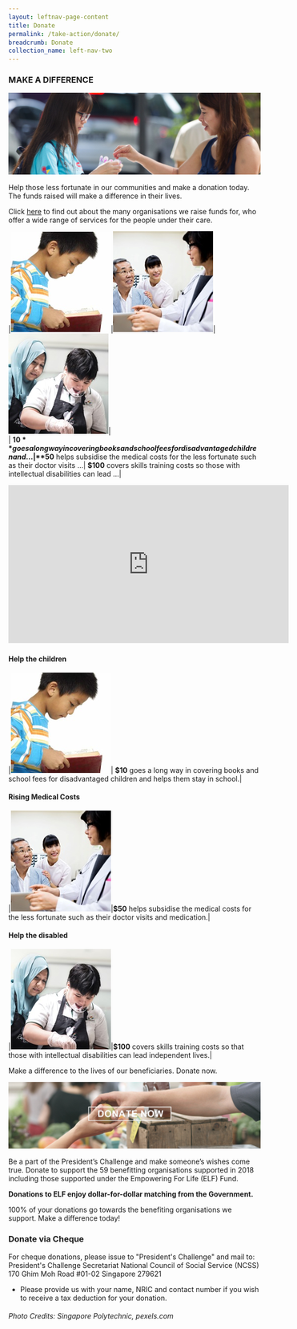 ```yaml
---
layout: leftnav-page-content
title: Donate
permalink: /take-action/donate/
breadcrumb: Donate
collection_name: left-nav-two
---
```


### MAKE A DIFFERENCE

![Donate Banner](/images/Donate-banner_1.jpg "Donate Banner")

Help those less fortunate in our communities and make a donation today. The funds raised will make a difference in their lives.

Click [here](/whowesupport.md) to find out about the many organisations we raise funds for, who offer a wide range of services for the people under their care.

|[![Donate Story 1](/images/Donate-Story1.jpg "Donate Story 1")](#help-the-children)|[![Donate Story 2](/images/person-seeing-doctor.jpg "Donate Story 2")](#rising-medical-costs)|[![Donate Story 3](/images/Donate-Story3.jpg "Donate Story 3")](#help-the-disabled)|  
| **$10** goes a long way in covering books and school fees for disadvantaged children and ...|**$50** helps subsidise the medical costs for the less fortunate such as their doctor visits ...| **$100** covers skills training costs so those with intellectual disabilities can lead ...|
 

<div class="bp-youtube">
      <iframe width="560" height="315" src="https://www.youtube.com/embed/TmRRl--HJ6k" frameborder="0" allow="autoplay; encrypted-media" allowfullscreen></iframe>
</div>

#### Help the children

|![Donate Story 1](/images/Donate-Story1.jpg "Donate Story 1")| **$10** goes a long way in covering books and school fees for disadvantaged children and helps them stay in school.| 

#### Rising Medical Costs

|![Donate Story 2](/images/person-seeing-doctor.jpg "Donate Story 2")|**$50** helps subsidise the medical costs for the less fortunate such as their doctor visits and medication.|

#### Help the disabled

|![Donate Story 3](/images/Donate-Story3.jpg "Donate Story 3")|**$100** covers skills training costs so that those with intellectual disabilities can lead independent lives.|



Make a difference to the lives of our beneficiaries.  Donate now.

[![Donate Now](/images/beneficiary1.jpg "Donate Now")](https://www.giving.sg/president-s-challenge)

Be a part of the President’s Challenge and make someone’s wishes come true.
Donate to support the 59 benefitting organisations supported in 2018 including those supported under the Empowering For Life (ELF) Fund. 

**Donations to ELF enjoy dollar-for-dollar matching from the Government.**

100% of your donations go towards the benefiting organisations we support. 
Make a difference today!



### Donate via Cheque

For cheque donations, please issue to "President's Challenge" and mail to:
President's Challenge Secretariat
National Council of Social Service (NCSS)
170 Ghim Moh Road #01-02
Singapore 279621
 
* Please provide us with your name, NRIC and contact number if you wish to receive a tax deduction for your donation.


###### Photo Credits: *Singapore Polytechnic, pexels.com*
